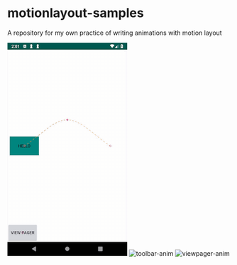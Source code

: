 # motionlayout-samples
A repository for my own practice of writing animations with motion layout

![keyframe-anim](demo/keyframe-anim.gif) ![toolbar-anim](demo/collapsing-toolbar.gif) ![viewpager-anim](demo/view-pager.gif)